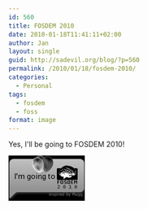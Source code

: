 ```yaml
---
id: 560
title: FOSDEM 2010
date: 2010-01-18T11:41:11+02:00
author: Jan
layout: single
guid: http://sadevil.org/blog/?p=560
permalink: /2010/01/18/fosdem-2010/
categories:
  - Personal
tags:
  - fosdem
  - foss
format: image
---
```

Yes, I'll be going to FOSDEM 2010!

[![Going to FOSDEM 2010!](/assets/images/2010/02/going-to-fosdem2010.png "Going to FOSDEM 2010!")](http://www.fosdem.org)
